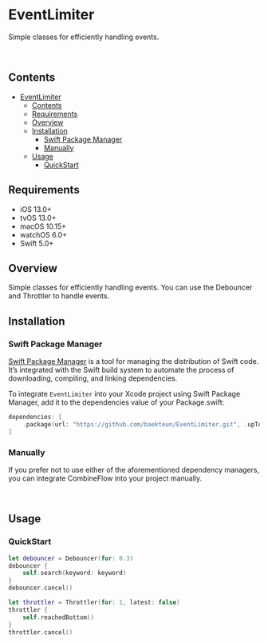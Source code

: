 # EventLimiter

Simple classes for efficiently handling events.

<br>

## Contents
- [EventLimiter](#eventlimiter)
  - [Contents](#contents)
  - [Requirements](#requirements)
  - [Overview](#overview)
  - [Installation](#installation)
    - [Swift Package Manager](#swift-package-manager)
    - [Manually](#manually)
  - [Usage](#usage)
    - [QuickStart](#quickstart)

## Requirements
- iOS 13.0+
- tvOS 13.0+
- macOS 10.15+
- watchOS 6.0+
- Swift 5.0+

## Overview
Simple classes for efficiently handling events.
You can use the Debouncer and Throttler to handle events.

## Installation

### Swift Package Manager
[Swift Package Manager](https://www.swift.org/package-manager/) is a tool for managing the distribution of Swift code. It’s integrated with the Swift build system to automate the process of downloading, compiling, and linking dependencies.

To integrate `EventLimiter` into your Xcode project using Swift Package Manager, add it to the dependencies value of your Package.swift:

```swift
dependencies: [
    .package(url: "https://github.com/baekteun/EventLimiter.git", .upToNextMajor(from: "1.0.0"))
]
```

### Manually
If you prefer not to use either of the aforementioned dependency managers, you can integrate CombineFlow into your project manually.

<br>

## Usage

### QuickStart
```swift
let debouncer = Debouncer(for: 0.3)
debouncer {
    self.search(keyword: keyword)
}
debouncer.cancel()
```

```swift
let throttler = Throttler(for: 1, latest: false)
throttler {
    self.reachedBottom()
}
throttler.cancel()
```